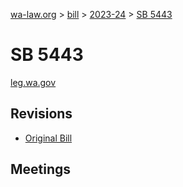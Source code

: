 [wa-law.org](/) > [bill](/bill/) > [2023-24](/bill/2023-24/) > [SB 5443](/bill/2023-24/sb/5443/)

# SB 5443
[leg.wa.gov](https://app.leg.wa.gov/billsummary?BillNumber=5443&Year=2023&Initiative=false)

## Revisions
* [Original Bill](1/)

## Meetings